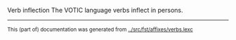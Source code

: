 Verb inflection
The VOTIC language verbs inflect in persons.




* * *
<small>This (part of) documentation was generated from [../src/fst/affixes/verbs.lexc](http://github.com/giellalt/lang-vot/blob/main/../src/fst/affixes/verbs.lexc)</small>